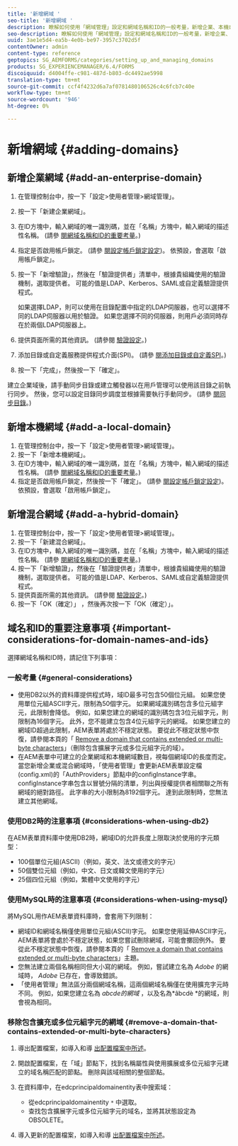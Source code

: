 ```yaml
---
title: '新增網域 '
seo-title: '新增網域 '
description: 瞭解如何使用「網域管理」設定和網域名稱和ID的一般考量，新增企業、本機或混合網域。
seo-description: 瞭解如何使用「網域管理」設定和網域名稱和ID的一般考量，新增企業、本機或混合網域。
uuid: 3ae1e5d4-ea5b-4e0b-be97-3957c3702d5f
contentOwner: admin
content-type: reference
geptopics: SG_AEMFORMS/categories/setting_up_and_managing_domains
products: SG_EXPERIENCEMANAGER/6.4/FORMS
discoiquuid: d4004ffe-c981-487d-b803-dc4492ae5998
translation-type: tm+mt
source-git-commit: ccf4f4232d6a7af0781480106526c4c6fcb7c40e
workflow-type: tm+mt
source-wordcount: '946'
ht-degree: 0%

---
```



# 新增網域 {#adding-domains}

## 新增企業網域 {#add-an-enterprise-domain}

1. 在管理控制台中，按一下「設定>使用者管理>網域管理」。
1. 按一下「新建企業網域」。
1. 在ID方塊中，輸入網域的唯一識別碼，並在「名稱」方塊中，輸入網域的描述性名稱。 (請參 [閱網域名稱和ID的重要考量](adding-domains.md#important-considerations-for-domain-names-and-ids)。)
1. 指定是否啟用帳戶鎖定。 (請參 [閱設定帳戶鎖定設定](/help/forms/using/admin-help/configure-account-locking-settings.md#configure-account-locking-settings))。 依預設，會選取「啟用帳戶鎖定」。
1. 按一下「新增驗證」，然後在「驗證提供者」清單中，根據貴組織使用的驗證機制，選取提供者。 可能的值是LDAP、Kerberos、SAML或自定義驗證提供程式。

   如果選擇LDAP，則可以使用在目錄配置中指定的LDAP伺服器，也可以選擇不同的LDAP伺服器以用於驗證。 如果您選擇不同的伺服器，則用戶必須同時存在於兩個LDAP伺服器上。

1. 提供頁面所需的其他資訊。 (請參閱 [驗證設定](/help/forms/using/admin-help/configuring-authentication-providers.md#authentication-settings)。)
1. 添加目錄或自定義服務提供程式介面(SPI)。 (請參 [閱添加目錄或自定義SPI](/help/forms/using/admin-help/configuring-directories.md#adding-directories-or-custom-spis)。)
1. 按一下「完成」，然後按一下「確定」。

建立企業域後，請手動同步目錄或建立觸發器以在用戶管理可以使用該目錄之前執行同步。 然後，您可以設定目錄同步調度並根據需要執行手動同步。 (請參 [閱同步目錄](/help/forms/using/admin-help/synchronizing-directories.md#synchronizing-directories)。)

## 新增本機網域 {#add-a-local-domain}

1. 在管理控制台中，按一下「設定>使用者管理>網域管理」。
1. 按一下「新增本機網域」。
1. 在ID方塊中，輸入網域的唯一識別碼，並在「名稱」方塊中，輸入網域的描述性名稱。 (請參 [閱網域名稱和ID的重要考量](adding-domains.md#important-considerations-for-domain-names-and-ids)。)
1. 指定是否啟用帳戶鎖定，然後按一下「確定」。 (請參 [閱設定帳戶鎖定設定](/help/forms/using/admin-help/configure-account-locking-settings.md#configure-account-locking-settings))。 依預設，會選取「啟用帳戶鎖定」。

## 新增混合網域 {#add-a-hybrid-domain}

1. 在管理控制台中，按一下「設定>使用者管理>網域管理」。
1. 按一下「新建混合網域」。
1. 在ID方塊中，輸入網域的唯一識別碼，並在「名稱」方塊中，輸入網域的描述性名稱。 (請參 [閱網域名稱和ID的重要考量](adding-domains.md#important-considerations-for-domain-names-and-ids)。)
1. 按一下「新增驗證」，然後在「驗證提供者」清單中，根據貴組織使用的驗證機制，選取提供者。 可能的值是LDAP、Kerberos、SAML或自定義驗證提供程式。
1. 提供頁面所需的其他資訊。 (請參閱 [驗證設定](/help/forms/using/admin-help/configuring-authentication-providers.md#authentication-settings)。)
1. 按一下「OK（確定）」 ，然後再次按一下「OK（確定）」。

## 域名和ID的重要注意事項 {#important-considerations-for-domain-names-and-ids}

選擇網域名稱和ID時，請記住下列事項：

### 一般考量 {#general-considerations}

* 使用DB2以外的資料庫提供程式時，域ID最多可包含50個位元組。 如果您使用單位元組ASCII字元，限制為50個字元。 如果網域識別碼包含多位元組字元，此限制會降低。 例如，如果您建立的網域的識別碼包含3位元組字元，則限制為16個字元。 此外，您不能建立包含4位元組字元的網域。 如果您建立的網域ID超過此限制，AEM表單將處於不穩定狀態。 要從此不穩定狀態中恢復，請參閱本頁的「 [Remove a domain that contains extended or multi-byte characters](adding-domains.md#remove-a-domain-that-contains-extended-or-multi-byte-characters)」（刪除包含擴展字元或多位元組字元的域）。
* 在AEM表單中可建立的企業網域和本機網域數目，視每個網域ID的長度而定。 當您新增企業或混合網域時，「使用者管理」會更新AEM表單設定檔(config.xml)的「AuthProviders」節點中的configInstance字串。 configInstance字串包含以冒號分隔的清單，列出與授權提供者相關聯之所有網域的絕對路徑。 此字串的大小限制為8192個字元。 達到此限制時，您無法建立其他網域。

### 使用DB2時的注意事項 {#considerations-when-using-db2}

在AEM表單資料庫中使用DB2時，網域ID的允許長度上限取決於使用的字元類型：

* 100個單位元組(ASCII)（例如，英文、法文或德文的字元）
* 50個雙位元組（例如，中文、日文或韓文使用的字元）
* 25個四位元組（例如，繁體中文使用的字元）

### 使用MySQL時的注意事項 {#considerations-when-using-mysql}

將MySQL用作AEM表單資料庫時，會套用下列限制：

* 網域ID和網域名稱僅使用單位元組(ASCII)字元。 如果您使用延伸ASCII字元，AEM表單將會處於不穩定狀態，如果您嘗試刪除網域，可能會擲回例外。 要從此不穩定狀態中恢復，請參閱本頁的「 [Remove a domain that contains extended or multi-byte characters](adding-domains.md#remove-a-domain-that-contains-extended-or-multi-byte-characters)」主題。
* 您無法建立兩個名稱相同但大小寫的網域。 例如，嘗試建立名為 *Adobe* 的網域時， *Adobe* 已存在，會導致錯誤。
* 「使用者管理」無法區分兩個網域名稱，這兩個網域名稱僅在使用擴充字元時不同。 例如，如果您建立名為 *abcde的網域* ，以及名為*âbcdè *的網域，則會視為相同。

### 移除包含擴充或多位元組字元的網域 {#remove-a-domain-that-contains-extended-or-multi-byte-characters}

1. 導出配置檔案，如導入和導 [出配置檔案中所述](/help/forms/using/admin-help/importing-exporting-configuration-file.md#importing-and-exporting-the-configuration-file)。
1. 開啟配置檔案，在「域」節點下，找到名稱屬性與使用擴展或多位元組字元建立的域名稱匹配的節點。 刪除與該域相關的整個節點。
1. 在資料庫中，在edcprincipaldomainentity表中搜索域：

   * 從edcprincipaldomainentity `*` 中選取。
   * 查找包含擴展字元或多位元組字元的域名，並將其狀態設定為OBSOLETE。

1. 導入更新的配置檔案，如導入和導 [出配置檔案中所述](/help/forms/using/admin-help/importing-exporting-configuration-file.md#importing-and-exporting-the-configuration-file)。

